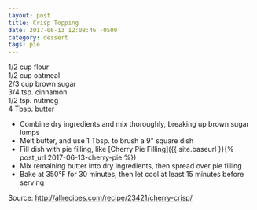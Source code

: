 ```yaml
---
layout: post
title: Crisp Topping
date: 2017-06-13 12:08:46 -0500
category: dessert
tags: pie
---
```

1/2 cup flour  
1/2 cup oatmeal  
2/3 cup brown sugar  
3/4 tsp. cinnamon  
1/2 tsp. nutmeg  
4 Tbsp. butter  
* Combine dry ingredients and mix thoroughly, breaking up brown sugar lumps
* Melt butter, and use 1 Tbsp. to brush a 9" square dish
* Fill dish with pie filling, like [Cherry Pie Filling]({{ site.baseurl }}{% post_url 2017-06-13-cherry-pie %})
* Mix remaining butter into dry ingredients, then spread over pie filling
* Bake at 350°F for 30 minutes, then let cool at least 15 minutes before serving

Source: <http://allrecipes.com/recipe/23421/cherry-crisp/>

